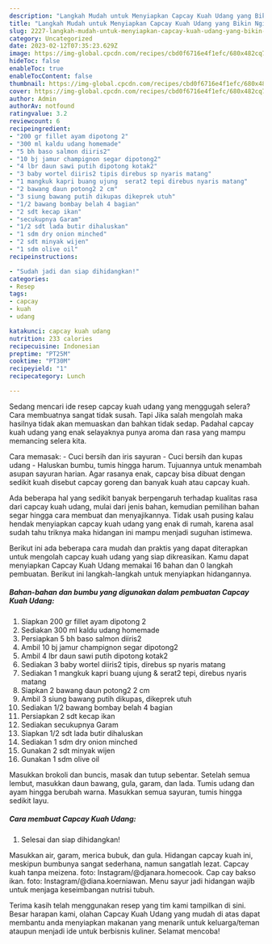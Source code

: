 ```yaml
---
description: "Langkah Mudah untuk Menyiapkan Capcay Kuah Udang yang Bikin Ngiler"
title: "Langkah Mudah untuk Menyiapkan Capcay Kuah Udang yang Bikin Ngiler"
slug: 2227-langkah-mudah-untuk-menyiapkan-capcay-kuah-udang-yang-bikin-ngiler
category: Uncategorized
date: 2023-02-12T07:35:23.629Z
image: https://img-global.cpcdn.com/recipes/cbd0f6716e4f1efc/680x482cq70/capcay-kuah-udang-foto-resep-utama.jpg
hideToc: false
enableToc: true
enableTocContent: false
thumbnail: https://img-global.cpcdn.com/recipes/cbd0f6716e4f1efc/680x482cq70/capcay-kuah-udang-foto-resep-utama.jpg
cover: https://img-global.cpcdn.com/recipes/cbd0f6716e4f1efc/680x482cq70/capcay-kuah-udang-foto-resep-utama.jpg
author: Admin
authorAv: notfound
ratingvalue: 3.2
reviewcount: 6
recipeingredient:
- "200 gr fillet ayam dipotong 2"
- "300 ml kaldu udang homemade"
- "5 bh baso salmon diiris2"
- "10 bj jamur champignon segar dipotong2"
- "4 lbr daun sawi putih dipotong kotak2"
- "3 baby wortel diiris2 tipis direbus sp nyaris matang"
- "1 mangkuk kapri buang ujung  serat2 tepi direbus nyaris matang"
- "2 bawang daun potong2 2 cm"
- "3 siung bawang putih dikupas dikeprek utuh"
- "1/2 bawang bombay belah 4 bagian"
- "2 sdt kecap ikan"
- "secukupnya Garam"
- "1/2 sdt lada butir dihaluskan"
- "1 sdm dry onion minched"
- "2 sdt minyak wijen"
- "1 sdm olive oil"
recipeinstructions:

- "Sudah jadi dan siap dihidangkan!"
categories:
- Resep
tags:
- capcay
- kuah
- udang

katakunci: capcay kuah udang 
nutrition: 233 calories
recipecuisine: Indonesian
preptime: "PT25M"
cooktime: "PT30M"
recipeyield: "1"
recipecategory: Lunch

---
```



Sedang mencari ide resep capcay kuah udang yang menggugah selera? Cara membuatnya sangat tidak susah. Tapi Jika salah mengolah maka hasilnya tidak akan memuaskan dan bahkan tidak sedap. Padahal capcay kuah udang yang enak selayaknya punya aroma dan rasa yang mampu memancing selera kita.


Cara memasak: - Cuci bersih dan iris sayuran - Cuci bersih dan kupas udang - Haluskan bumbu, tumis hingga harum. Tujuannya untuk menambah asupan sayuran harian. Agar rasanya enak, capcay bisa dibuat dengan sedikit kuah disebut capcay goreng dan banyak kuah atau capcay kuah.

Ada beberapa hal yang sedikit banyak berpengaruh terhadap kualitas rasa dari capcay kuah udang, mulai dari jenis bahan, kemudian pemilihan bahan segar hingga cara membuat dan menyajikannya. Tidak usah pusing kalau hendak menyiapkan capcay kuah udang yang enak di rumah, karena asal sudah tahu triknya maka hidangan ini mampu menjadi suguhan istimewa.


Berikut ini ada beberapa cara mudah dan praktis yang dapat diterapkan untuk mengolah capcay kuah udang yang siap dikreasikan. Kamu dapat menyiapkan Capcay Kuah Udang memakai 16 bahan dan 0 langkah pembuatan. Berikut ini langkah-langkah untuk menyiapkan hidangannya.

<!--inarticleads1-->

##### Bahan-bahan dan bumbu yang digunakan dalam pembuatan Capcay Kuah Udang:

1. Siapkan 200 gr fillet ayam dipotong 2
1. Sediakan 300 ml kaldu udang homemade
1. Persiapkan 5 bh baso salmon diiris2
1. Ambil 10 bj jamur champignon segar dipotong2
1. Ambil 4 lbr daun sawi putih dipotong kotak2
1. Sediakan 3 baby wortel diiris2 tipis, direbus sp nyaris matang
1. Sediakan 1 mangkuk kapri buang ujung &amp; serat2 tepi, direbus nyaris matang
1. Siapkan 2 bawang daun potong2 2 cm
1. Ambil 3 siung bawang putih dikupas, dikeprek utuh
1. Sediakan 1/2 bawang bombay belah 4 bagian
1. Persiapkan 2 sdt kecap ikan
1. Sediakan secukupnya Garam
1. Siapkan 1/2 sdt lada butir dihaluskan
1. Sediakan 1 sdm dry onion minched
1. Gunakan 2 sdt minyak wijen
1. Gunakan 1 sdm olive oil


Masukkan brokoli dan buncis, masak dan tutup sebentar. Setelah semua lembut, masukkan daun bawang, gula, garam, dan lada. Tumis udang dan ayam hingga berubah warna. Masukkan semua sayuran, tumis hingga sedikit layu. 

<!--inarticleads2-->

##### Cara membuat Capcay Kuah Udang:


1. Selesai dan siap dihidangkan!

Masukkan air, garam, merica bubuk, dan gula. Hidangan capcay kuah ini, meskipun bumbunya sangat sederhana, namun sangatlah lezat. Capcay kuah tanpa meizena. foto: Instagram/@djanara.homecook. Cap cay bakso ikan. foto: Instagram/@diana.koerniawan. Menu sayur jadi hidangan wajib untuk menjaga keseimbangan nutrisi tubuh. 

Terima kasih telah menggunakan resep yang tim kami tampilkan di sini. Besar harapan kami, olahan Capcay Kuah Udang yang mudah di atas dapat membantu anda menyiapkan makanan yang menarik untuk keluarga/teman ataupun menjadi ide untuk berbisnis kuliner. Selamat mencoba!
